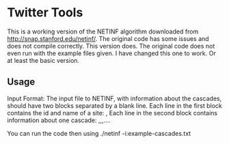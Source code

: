 Twitter Tools
=============
This is a working version of the NETINF algorithm downloaded from http://snap.stanford.edu/netinf/. The original code has some issues and does not compile correctly. This version does. The original code does not even run with the example files given. I have changed this one to work. Or at least the basic version.

Usage
-------
Input Format: The input file to NETINF, with information about the cascades, should have two blocks separated by a blank line. 
Each line in the first block contains the id and name of a site: 
<id>,<name>
Each line in the second block contains information about one cascade:
<id>,<timestamp>,<id>,<timestamp>....

You can run the code then using ./netinf -i:example-cascades.txt
